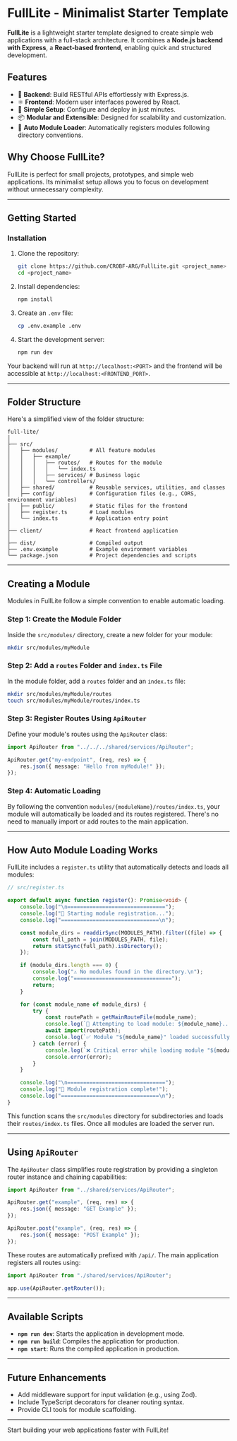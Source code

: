 # **FullLite - Minimalist Starter Template**

**FullLite** is a lightweight starter template designed to create simple web applications with a full-stack architecture. It combines a **Node.js backend with Express**, a **React-based frontend**, enabling quick and structured development.

## **Features**
- 🚀 **Backend**: Build RESTful APIs effortlessly with Express.js.
- ⚛️ **Frontend**: Modern user interfaces powered by React.
- 🔧 **Simple Setup**: Configure and deploy in just minutes.
- 📦 **Modular and Extensible**: Designed for scalability and customization.
- 🔄 **Auto Module Loader**: Automatically registers modules following directory conventions.

## **Why Choose FullLite?**
FullLite is perfect for small projects, prototypes, and simple web applications. Its minimalist setup allows you to focus on development without unnecessary complexity.

---

## **Getting Started**

### **Installation**
1. Clone the repository:
   ```bash
   git clone https://github.com/CROBF-ARG/FullLite.git <project_name>
   cd <project_name>
   ```

2. Install dependencies:
   ```bash
   npm install
   ```

3. Create an `.env` file:
   ```bash
   cp .env.example .env
   ```

4. Start the development server:
   ```bash
   npm run dev
   ```

Your backend will run at `http://localhost:<PORT>` and the frontend will be accessible at `http://localhost:<FRONTEND_PORT>`.

---

## **Folder Structure**
Here's a simplified view of the folder structure:
```
full-lite/
│
├── src/
│   ├── modules/          # All feature modules
│   │   ├── example/
│   │   │   ├── routes/   # Routes for the module
│   │   │   │   └── index.ts
│   │   │   ├── services/ # Business logic
│   │   │   └── controllers/
│   ├── shared/           # Reusable services, utilities, and classes
│   ├── config/           # Configuration files (e.g., CORS, environment variables)
│   ├── public/           # Static files for the frontend
│   ├── register.ts       # Load modules
│   └── index.ts          # Application entry point
│
├── client/               # React frontend application
│
├── dist/                 # Compiled output
├── .env.example          # Example environment variables
└── package.json          # Project dependencies and scripts
```

---

## **Creating a Module**

Modules in FullLite follow a simple convention to enable automatic loading.

### **Step 1: Create the Module Folder**
Inside the `src/modules/` directory, create a new folder for your module:
```bash
mkdir src/modules/myModule
```

### **Step 2: Add a `routes` Folder and `index.ts` File**
In the module folder, add a `routes` folder and an `index.ts` file:
```bash
mkdir src/modules/myModule/routes
touch src/modules/myModule/routes/index.ts
```

### **Step 3: Register Routes Using `ApiRouter`**
Define your module's routes using the `ApiRouter` class:
```typescript
import ApiRouter from "../../../shared/services/ApiRouter";

ApiRouter.get("my-endpoint", (req, res) => {
    res.json({ message: "Hello from myModule!" });
});
```

### **Step 4: Automatic Loading**
By following the convention `modules/{moduleName}/routes/index.ts`, your module will automatically be loaded and its routes registered. There's no need to manually import or add routes to the main application.

---

## **How Auto Module Loading Works**

FullLite includes a `register.ts` utility that automatically detects and loads all modules:
```typescript
// src/register.ts

export default async function register(): Promise<void> {
    console.log("\n===============================");
    console.log("🌟 Starting module registration...");
    console.log("===============================\n");

    const module_dirs = readdirSync(MODULES_PATH).filter((file) => {
        const full_path = join(MODULES_PATH, file);
        return statSync(full_path).isDirectory();
    });

    if (module_dirs.length === 0) {
        console.log("⚠️ No modules found in the directory.\n");
        console.log("===============================");
        return;
    }

    for (const module_name of module_dirs) {
        try {
            const routePath = getMainRouteFile(module_name);
            console.log(`🔄 Attempting to load module: ${module_name}...`);
            await import(routePath);
            console.log(`✅ Module "${module_name}" loaded successfully!`);
        } catch (error) {
            console.log(`❌ Critical error while loading module "${module_name}".`);
            console.error(error);
        }
    }

    console.log("\n===============================");
    console.log("🎉 Module registration complete!");
    console.log("===============================\n");
}
```

This function scans the `src/modules` directory for subdirectories and loads their `routes/index.ts` files. Once all modules are loaded the server run.

---

## **Using `ApiRouter`**

The `ApiRouter` class simplifies route registration by providing a singleton router instance and chaining capabilities:
```typescript
import ApiRouter from "../shared/services/ApiRouter";

ApiRouter.get("example", (req, res) => {
    res.json({ message: "GET Example" });
});

ApiRouter.post("example", (req, res) => {
    res.json({ message: "POST Example" });
});
```

These routes are automatically prefixed with `/api/`. The main application registers all routes using:
```typescript
import ApiRouter from "./shared/services/ApiRouter";

app.use(ApiRouter.getRouter());
```

---

## **Available Scripts**

- **`npm run dev`**: Starts the application in development mode.
- **`npm run build`**: Compiles the application for production.
- **`npm start`**: Runs the compiled application in production.

---

## **Future Enhancements**
- Add middleware support for input validation (e.g., using Zod).
- Include TypeScript decorators for cleaner routing syntax.
- Provide CLI tools for module scaffolding.

---

Start building your web applications faster with FullLite!
